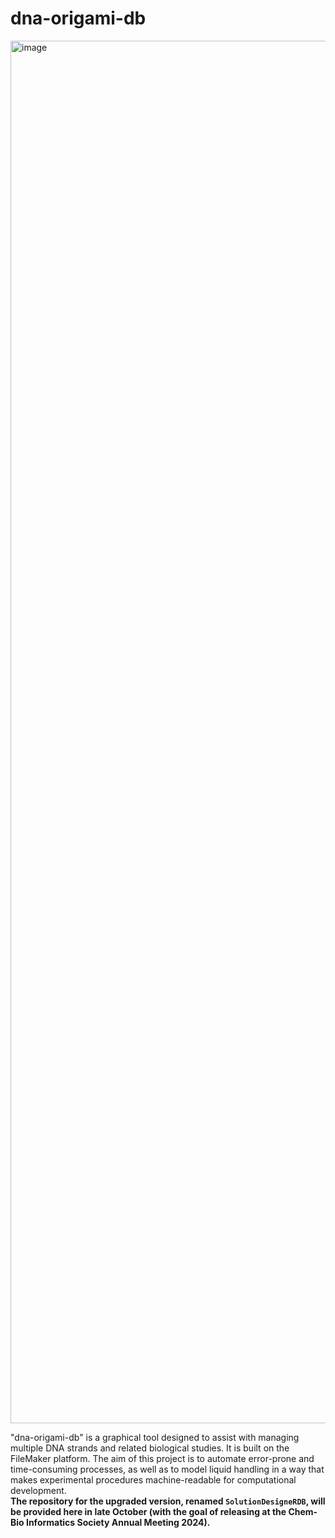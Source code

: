 # dna-origami-db
<img width="2212" alt="image" src="https://github.com/yusuke-dna/dna-origami-db/assets/70700401/15dfaa77-80ab-462f-9718-44bc0e5188e5">

"dna-origami-db" is a graphical tool designed to assist with managing multiple DNA strands and related biological studies. It is built on the FileMaker platform. The aim of this project is to automate error-prone and time-consuming processes, as well as to model liquid handling in a way that makes experimental procedures machine-readable for computational development.  
**The repository for the upgraded version, renamed `SolutionDesigneRDB`, will be provided here in late October (with the goal of releasing at the Chem-Bio Informatics Society Annual Meeting 2024).**
